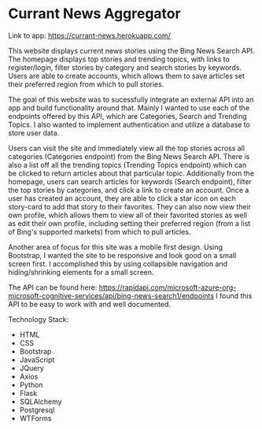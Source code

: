 # Currant News Aggregator
Link to app: https://currant-news.herokuapp.com/

This website displays current news stories using the Bing News Search API. The homepage displays top stories and trending topics, with links to register/login, filter stories by category and search stories by keywords. Users are able to create accounts, which allows them to save articles set their preferred region from which to pull stories.  

The goal of this website was to sucessfully integrate an external API into an app and build functionality around that. Mainly I wanted to use each of the endpoints offered by this API, which are Categories, Search and Trending Topics. I also wanted to implement authentication and utilize a database to store user data. 

Users can visit the site and immediately view all the top stories across all categories (Categories endpoint) from the Bing News Search API. There is also a list off all the trending topics (Trending Topics endpoint) which can be clicked to return articles about that particular topic. Additionally from the homepage, users can search articles for keywords (Search endpoint), filter the top stories by categories, and click a link to create an account. Once a user has created an account, they are able to click a star icon on each story-card to add that story to their favorites. They can also now view their own profile, which allows them to view all of their favorited stories as well as edit their own profile, including setting their preferred region (from a list of Bing's supported markets) from which to pull articles. 

Another area of focus for this site was a mobile first design. Using Bootstrap, I wanted the site to be responsive and look good on a small screen first. I accomplished this by using collapsible navigation and hiding/shrinking elements for a small screen. 

The API can be found here: https://rapidapi.com/microsoft-azure-org-microsoft-cognitive-services/api/bing-news-search1/endpoints
I found this API to be easy to work with and well documented.

Technology Stack:
- HTML
- CSS
- Bootstrap
- JavaScript
- JQuery
- Axios
- Python
- Flask
- SQLAlchemy
- Postgresql
- WTForms




